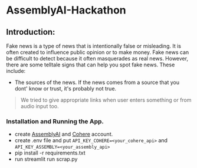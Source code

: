 # AssemblyAI-Hackathon

## Introduction:
Fake news is a type of news that is intentionally false or misleading. It is often created to influence public opinion or to make money. Fake news can be difficult to detect because it often masquerades as real news. However, there are some telltale signs that can help you spot fake news. These include:

- The sources of the news. If the news comes from a source that you dont' know or trust, it's probably not true.
>We tried to give appropriate links when user enters something or from audio input too.

### Installation and Running the App.

- create [AssemblyAI](https://www.assemblyai.com/) and [Cohere](https://www.cohere.ai) account.
- create .env file and put ``API_KEY_COHERE=<your_cohere_api>`` and ``API_KEY_ASSEMBLY=<your_assembly_api>``
- pip install -r requirements.txt
- run streamlit run scrap.py


